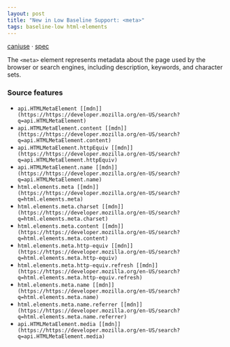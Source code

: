 ```yaml
---
layout: post
title: "New in Low Baseline Support: <meta>"
tags: baseline-low html-elements
---
```


[caniuse](https://caniuse.com/?search=meta) · [spec](https://html.spec.whatwg.org/multipage/semantics.html#meta)

The `<meta>` element represents metadata about the page used by the browser or search engines, including description, keywords, and character sets.

### Source features

- ``api.HTMLMetaElement [[mdn]](https://https://developer.mozilla.org/en-US/search?q=api.HTMLMetaElement)``
- ``api.HTMLMetaElement.content [[mdn]](https://https://developer.mozilla.org/en-US/search?q=api.HTMLMetaElement.content)``
- ``api.HTMLMetaElement.httpEquiv [[mdn]](https://https://developer.mozilla.org/en-US/search?q=api.HTMLMetaElement.httpEquiv)``
- ``api.HTMLMetaElement.name [[mdn]](https://https://developer.mozilla.org/en-US/search?q=api.HTMLMetaElement.name)``
- ``html.elements.meta [[mdn]](https://https://developer.mozilla.org/en-US/search?q=html.elements.meta)``
- ``html.elements.meta.charset [[mdn]](https://https://developer.mozilla.org/en-US/search?q=html.elements.meta.charset)``
- ``html.elements.meta.content [[mdn]](https://https://developer.mozilla.org/en-US/search?q=html.elements.meta.content)``
- ``html.elements.meta.http-equiv [[mdn]](https://https://developer.mozilla.org/en-US/search?q=html.elements.meta.http-equiv)``
- ``html.elements.meta.http-equiv.refresh [[mdn]](https://https://developer.mozilla.org/en-US/search?q=html.elements.meta.http-equiv.refresh)``
- ``html.elements.meta.name [[mdn]](https://https://developer.mozilla.org/en-US/search?q=html.elements.meta.name)``
- ``html.elements.meta.name.referrer [[mdn]](https://https://developer.mozilla.org/en-US/search?q=html.elements.meta.name.referrer)``
- ``api.HTMLMetaElement.media [[mdn]](https://https://developer.mozilla.org/en-US/search?q=api.HTMLMetaElement.media)``
